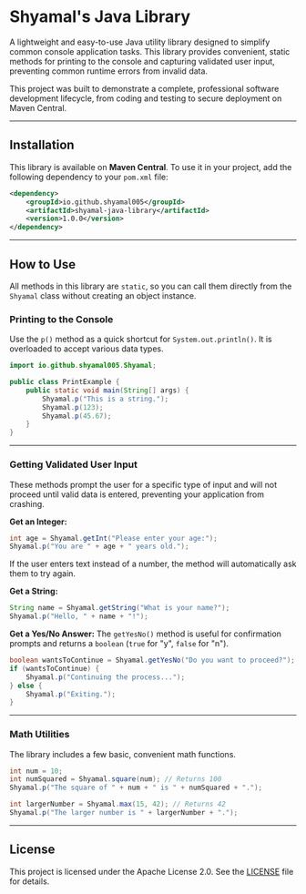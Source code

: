 

# Shyamal's Java Library

[](https://opensource.org/licenses/Apache-2.0)
[](https://www.google.com/search?q=https://search.maven.org/artifact/io.github.shyamal005/shyamal-java-library)

A lightweight and easy-to-use Java utility library designed to simplify common console application tasks. This library provides convenient, static methods for printing to the console and capturing validated user input, preventing common runtime errors from invalid data.

This project was built to demonstrate a complete, professional software development lifecycle, from coding and testing to secure deployment on Maven Central.

-----

## Installation

This library is available on **Maven Central**. To use it in your project, add the following dependency to your `pom.xml` file:

```xml
<dependency>
    <groupId>io.github.shyamal005</groupId>
    <artifactId>shyamal-java-library</artifactId>
    <version>1.0.0</version>
</dependency>
```

-----

## How to Use

All methods in this library are `static`, so you can call them directly from the `Shyamal` class without creating an object instance.

### Printing to the Console

Use the `p()` method as a quick shortcut for `System.out.println()`. It is overloaded to accept various data types.

```java
import io.github.shyamal005.Shyamal;

public class PrintExample {
    public static void main(String[] args) {
        Shyamal.p("This is a string.");
        Shyamal.p(123);
        Shyamal.p(45.67);
    }
}
```

-----

### Getting Validated User Input

These methods prompt the user for a specific type of input and will not proceed until valid data is entered, preventing your application from crashing.

**Get an Integer:**

```java
int age = Shyamal.getInt("Please enter your age:");
Shyamal.p("You are " + age + " years old.");
```

If the user enters text instead of a number, the method will automatically ask them to try again.

**Get a String:**

```java
String name = Shyamal.getString("What is your name?");
Shyamal.p("Hello, " + name + "!");
```

**Get a Yes/No Answer:**
The `getYesNo()` method is useful for confirmation prompts and returns a `boolean` (`true` for "y", `false` for "n").

```java
boolean wantsToContinue = Shyamal.getYesNo("Do you want to proceed?");
if (wantsToContinue) {
    Shyamal.p("Continuing the process...");
} else {
    Shyamal.p("Exiting.");
}
```

-----

### Math Utilities

The library includes a few basic, convenient math functions.

```java
int num = 10;
int numSquared = Shyamal.square(num); // Returns 100
Shyamal.p("The square of " + num + " is " + numSquared + ".");

int largerNumber = Shyamal.max(15, 42); // Returns 42
Shyamal.p("The larger number is " + largerNumber + ".");
```

-----

## License

This project is licensed under the Apache License 2.0. See the [LICENSE](https://github.com/shyamal005/shyamal-java-library/edit/main/LICENSE.md) file for details.
